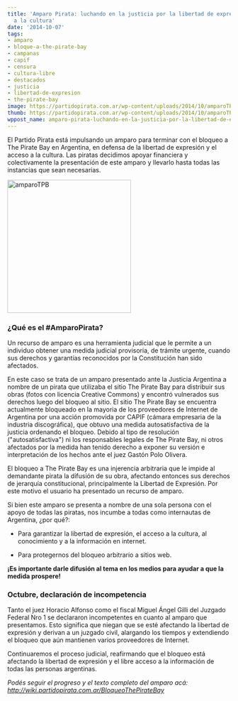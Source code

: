 ```yaml
---
title: 'Amparo Pirata: luchando en la justicia por la libertad de expresión y el acceso
  a la cultura'
date: '2014-10-07'
tags:
- amparo
- bloque-a-the-pirate-bay
- campanas
- capif
- censura
- cultura-libre
- destacados
- justicia
- libertad-de-expresion
- the-pirate-bay
image: https://partidopirata.com.ar/wp-content/uploads/2014/10/amparoTPB.png
thumb: https://partidopirata.com.ar/wp-content/uploads/2014/10/amparoTPB-150x150.png
wppost_name: amparo-pirata-luchando-en-la-justicia-por-la-libertad-de-expresion-y-el-acceso-a-la-cultura
---
```


El Partido Pirata está impulsando un amparo para terminar con el bloqueo a The Pirate Bay en Argentina, en defensa de la libertad de expresión y el acceso a la cultura. Las piratas decidimos apoyar financiera y colectivamente la presentación de este amparo y llevarlo hasta todas las instancias que sean necesarias.


<a href="https://partidopirata.com.ar/wp-content/uploads/2014/10/amparoTPB.png"><img src="https://partidopirata.com.ar/wp-content/uploads/2014/10/amparoTPB-279x300.png" alt="amparoTPB" width="279" height="300" class="alignright size-medium wp-image-9555" /></a>

<h3>¿Qué es el #AmparoPirata?</h3>

Un recurso de amparo es una herramienta judicial que le permite a un individuo obtener una medida judicial provisoria, de trámite urgente, cuando sus derechos y garantías reconocidos por la Constitución han sido afectados.

En este caso se trata de un amparo presentado ante la Justicia Argentina a nombre de un pirata que utilizaba el sitio The Pirate Bay para distribuir sus obras (fotos con licencia Creative Commons) y encontró vulnerados sus derechos luego del bloqueo al sitio. El sitio The Pirate Bay se encuentra actualmente bloqueado en la mayoria de los proveedores de Internet de Argentina por una acción promovida por CAPIF (cámara empresaria de la industria discográfica), que obtuvo una medida autosatisfactiva de la justicia ordenando el bloqueo. Debido al tipo de resolución ("autosatisfactiva") ni los responsables legales de The Pirate Bay, ni otros afectados por la medida han tenido derecho a exponer su versión e interpretación de los hechos ante el juez Gastón Polo Olivera.

El bloqueo a The Pirate Bay es una injerencia arbitraria que le impide al demandante pirata la difusión de su obra, afectando entonces sus derechos de jerarquía constitucional, principalmente la Libertad de Expresión. Por este motivo el usuario ha presentado un recurso de amparo.

Si bien este amparo se presenta a nombre de una sola persona con el apoyo de todas las piratas, nos incumbe a todas como internautas de Argentina, ¿por qué?:

* Para garantizar la libertad de expresión, el acceso a la cultura, al conocimiento y a la información en internet.

* Para protegernos del bloqueo arbitrario a sitios web.

<strong>¡Es importante darle difusión al tema en los medios para ayudar a que la medida prospere!</strong>

<h3>Octubre, declaración de incompetencia</h3>

Tanto el juez Horacio Alfonso como el fiscal Miguel Ángel Gilli del Juzgado Federal Nro 1 se declararon incompetentes en cuanto al amparo que presentamos. Esto significa que niegan que se esté afectando la libertad de expresión y derivan a un juzgado civil, alargando los tiempos y extendiendo el bloqueo que aún mantienen varios proveedores de Internet.

Continuaremos el proceso judicial, reafirmando que el bloqueo está afectando la libertad de expresión y el libre acceso a la información de todas las personas argentinas.


<em>Podés seguir el progreso y el texto completo del amparo acá: <a href="http://wiki.partidopirata.com.ar/BloqueoThePirateBay" target="_blank">http://wiki.partidopirata.com.ar/BloqueoThePirateBay</a></em>

